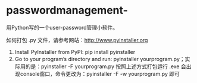 # passwordmanagement-
用Python写的一个user-password管理小软件。


如何打包 .py 文件，请参考网站：http://www.pyinstaller.org
1. Install PyInstaller from PyPI: pip install pyinstaller
2. Go to your program’s directory and run: pyinstaller yourprogram.py；实际用的是：pyinstaller -F yourprogram.py
按照上述方式打包运行 .exe 会出现console窗口，命令更改为：pyinstaller -F -w yourprogram.py 即可
